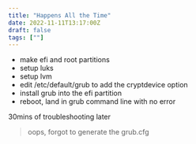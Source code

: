 ```yaml
---
title: "Happens All the Time"
date: 2022-11-11T13:17:00Z
draft: false
tags: [""]
---
```


- make efi and root partitions
- setup luks
- setup lvm
- edit /etc/default/grub to add the cryptdevice option
- install grub into the efi partition
- reboot, land in grub command line with no error

30mins of troubleshooting later
>oops, forgot to generate the grub.cfg
